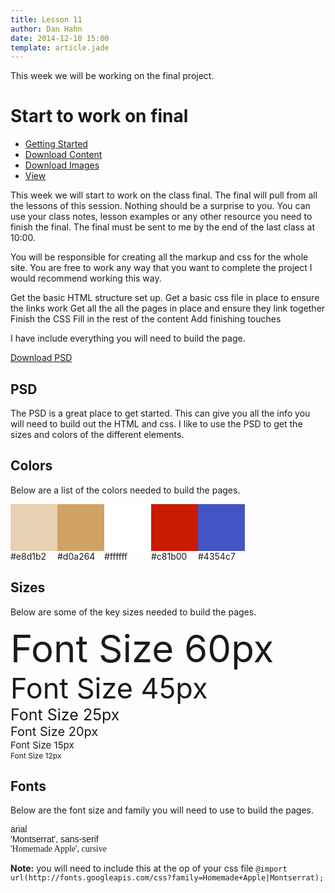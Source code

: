 ```yaml
---
title: Lesson 11
author: Dan Hahn
date: 2014-12-10 15:00
template: article.jade
---
```


This week we will be working on the final project.

<span class="more"></span>

# Start to work on final

* [Getting Started]()
* [Download Content](content.html)
* [Download Images](images.html)
* [View](view.html)

This week we will start to work on the class final.  The final will pull from all the lessons of this session.  Nothing should be a surprise to you.   You can use your class notes, lesson examples or any other resource you need to finish the final.  The final must be sent to me by the end of the last class at 10:00.

You will be responsible for creating all the markup and css for the whole site.   You are free to work any way that you want to complete the project I would recommend working this way.

 Get the basic HTML structure set up.
Get a basic css file in place to ensure the links work
Get all the all the pages in place and ensure they link together
Finish the CSS
Fill in the rest of the content
Add finishing touches

I have include everything you will need to build the page.

<a href='final.psd' class='btn'>Download PSD</a>

## PSD

The PSD is a great place to get started.  This can give you all the info you will need to build out the HTML and css.  I like to use the PSD to get the sizes and colors of the different elements.

## Colors

Below are a list of the colors needed to build the pages.

<div style="display:flex;">
  <div class="col-4 sm-col-3 lg-col-2 p2" style="width: 75px;">
    <div class="mb1">
      <svg viewBox="0 0 64 64" width="64" height="64" style="display:block;width:100%;height:auto">
        <rect width="64" height="64" fill="#e8d1b2"></rect>
      </svg>
    </div>
    <div class="h6 break-word">#e8d1b2</div>
  </div>
  <div class="col-4 sm-col-3 lg-col-2 p2" style="width: 75px;">
    <div class="mb1">
      <svg viewBox="0 0 64 64" width="64" height="64" style="display:block;width:100%;height:auto">
        <rect width="64" height="64" fill="#d0a264"></rect>
      </svg>
    </div>
    <div class="h6 break-word">#d0a264</div>
  </div>
  <div class="col-4 sm-col-3 lg-col-2 p2" style="width: 75px;">
    <div class="mb1">
      <svg viewBox="0 0 64 64" width="64" height="64" style="display:block;width:100%;height:auto">
        <rect width="64" height="64" fill="#ffffff"></rect>
      </svg>
    </div>
    <div class="h6 break-word">#ffffff</div>
  </div>
  <div class="col-4 sm-col-3 lg-col-2 p2" style="width: 75px;">
    <div class="mb1">
      <svg viewBox="0 0 64 64" width="64" height="64" style="display:block;width:100%;height:auto">
        <rect width="64" height="64" fill="#c81b00"></rect>
      </svg>
    </div>
    <div class="h6 break-word">#c81b00</div>
  </div>
  <div class="col-4 sm-col-3 lg-col-2 p2" style="width: 75px;">
      <div class="mb1">
        <svg viewBox="0 0 64 64" width="64" height="64" style="display:block;width:100%;height:auto">
          <rect width="64" height="64" fill="#4354c7"></rect>
        </svg>
      </div>
      <div class="h6 break-word">#4354c7</div>
    </div>


</div>

## Sizes

Below are some of the key sizes needed to build the pages.

<div class="">
      <div class="bold truncate mb1" style="font-size:60px">
        Font Size 60px
      </div>
      <div class="bold truncate mb1" style="font-size:45px">
        Font Size 45px
      </div>
      <div class="bold truncate mb1" style="font-size:25px">
        Font Size 25px
      </div>
      <div class="bold truncate mb1" style="font-size:20px">
        Font Size 20px
      </div>
      <div class="bold truncate mb1" style="font-size:15px">
        Font Size 15px
      </div>
      <div class="bold truncate mb1" style="font-size:12px">
        Font Size 12px
      </div>
  </div>

## Fonts

Below are the font size and family you will need to use to build the pages.


<div class="h3 bold break-word mb1" style="font-family:arial">
  arial
</div>
<div class="h3 bold break-word mb1" style="font-family:'Montserrat', sans-serif">
  'Montserrat', sans-serif
</div>
<div class="h3 bold break-word mb1" style="font-family:'Homemade Apple', cursive">
  'Homemade Apple', cursive
</div>


**Note:** you will need to include this at the op of your css file `@import url(http://fonts.googleapis.com/css?family=Homemade+Apple|Montserrat);`



